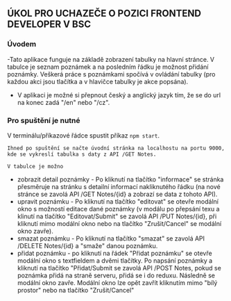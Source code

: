 ## ÚKOL PRO UCHAZEČE O POZICI FRONTEND DEVELOPER V BSC

### Úvodem

-Tato aplikace funguje na základě zobrazení tabulky na hlavní stránce. V tabulce je seznam poznámek a na posledním řádku je možnost přidání poznámky. Veškerá práce s poznámkami spočívá v ovládání tabulky (pro každou akci jsou tlačítka a v hlavičce tabulky je akce popsána).

-   V aplikaci je možné si přepnout český a anglický jazyk tím, že se do url na konec zadá "/en" nebo "/cz".

### Pro spuštění je nutné

V terminálu/příkazové řádce spustit příkaz `npm start`.

    Ihned po spuštění se načte úvodní stránka na localhostu na portu 9000, kde se vykreslí tabulka s daty z API /GET Notes.

    V tabulce je možno

-   zobrazit detail poznámky - Po kliknutí na tlačítko "informace" se stránka přesměruje na stránku s detailní informací nakliknutého řádku (na nové stránce se zavolá API /GET Notes/{id} a zobrazí se data z tohoto API).
-   upravit poznámku - Po kliknutí na tlačítko "editovat" se otevře modální okno s možností editace dané poznámky (v modálu po přepsání texu a klinutí na tlačítko "Editovat/Submit" se zavolá API /PUT Notes/{id}, při kliknutí mimo modální okno nebo na tlačítko "Zrušit/Cancel" se modální okno zavře).
-   smazat poznámku - Po kliknutí na tlačítko "smazat" se zavolá API /DELETE Notes/{id} a "smaže" danou poznámku.
-   přidat poznámku - po kliknutí na řádek "Přidat poznámku" se otevře modální okno s textfieldem a dvěmi tlačítky. Po napsání poznámky a kliknutí na tlačítko "Přidat/Submit se zavolá API /POST Notes, pokud se poznámka přidá na straně serveru, přidá se i do reduxu. Následně se modální okno zavře. Modální okno lze opět zavřít kliknutím mimo "bílý prostor" nebo na tlačítko "Zrušit/Cancel"
